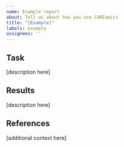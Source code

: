 ```yaml
---
name: Example report
about: Tell us about how you use CAREamics
title: "[Example]"
labels: example
assignees: ''
---
```


## Task
<!-- A description of what you are trying to achieve. -->

[description here]

## Results
<!-- Description of the results obtained with CAREamics. -->

[description here]


## References

<!-- Potential references, such as your preprint or article. -->

[additional context here]
